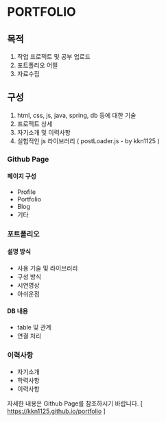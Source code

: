 # PORTFOLIO

## 목적
1. 작업 프로젝트 및 공부 업로드
2. 포트폴리오 어필
3. 자료수집

## 구성
1. html, css, js, java, spring, db 등에 대한 기술
2. 프로젝트 상세
3. 자기소개 및 이력사항
4. 실험적인 js 라이브러리 ( postLoader.js - by kkn1125 )

### Github Page

#### 페이지 구성
   - Profile
   - Portfolio
   - Blog
   - 기타

### 포트폴리오

#### 설명 방식
   - 사용 기술 및 라이브러리
   - 구성 방식
   - 시연영상
   - 아쉬운점
#### DB 내용
   - table 및 관계
   - 연결 처리

### 이력사항
   - 자기소개
   - 학력사항
   - 이력사항

자세한 내용은 Github Page를 참조하시기 바랍니다. [ https://kkn1125.github.io/portfolio ]
